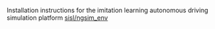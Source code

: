 Installation instructions for the imitation learning autonomous driving simulation platform 
[sisl/ngsim_env](https://github.com/sisl/ngsim_env)
